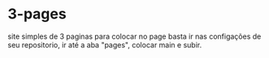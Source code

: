# 3-pages
site simples de 3 paginas
para colocar no page basta ir nas configações de seu repositorio, ir até a aba "pages", colocar main e subir.
